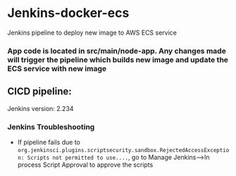 # Jenkins-docker-ecs
Jenkins pipeline to deploy new image to AWS ECS service

### App code is located in src/main/node-app. Any changes made will trigger the pipeline which builds new image and update the ECS service with new image

## CICD pipeline:

Jenkins version: 2.234

### Jenkins Troubleshooting

* If pipeline fails due to `org.jenkinsci.plugins.scriptsecurity.sandbox.RejectedAccessException: Scripts not permitted to use....`, go to Manage Jenkins-->In process Script Approval to approve the scripts 
